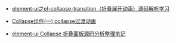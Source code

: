 
+ [element-ui之el-collapse-transition（折叠展开动画）源码解析学习](https://my.oschina.net/wangch5453/blog/3003815)

+ [Collapse组件(一) collapse过渡动画](https://segmentfault.com/a/1190000014075248)

+ [element-ui Collapse 折叠面板源码分析整理笔记](https://www.cnblogs.com/fangnianqin/p/10109185.html)
